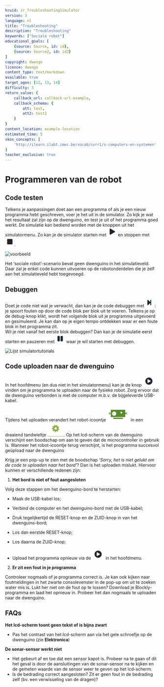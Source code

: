 ```yaml
---
hruid: sr_TroubleshootingSimulator
version: 3
language: nl
title: "Troubleshooting"
description: "Troubleshooting"
keywords: ["Sociale robot"]
educational_goals: [
    {source: Source, id: id}, 
    {source: Source2, id: id2}
]
copyright: dwengo
licence: dwengo
content_type: text/markdown
available: true
target_ages: [12, 13, 14]
difficulty: 3
return_value: {
    callback_url: callback-url-example,
    callback_schema: {
        att: test,
        att2: test2
    }
}
content_location: example-location
estimated_time: 5
skos_concepts: [
    'http://ilearn.ilabt.imec.be/vocab/curr1/s-computers-en-systemen'
]
teacher_exclusive: true
---
```


# Programmeren van de robot
## Code testen

Telkens je aanpassingen doet aan een programma of als je een nieuw programma hebt geschreven, voer je het uit in de simulator. Zo kijk je wat het resultaat zal zijn op de dwenguino, en test je uit of het programma goed werkt. De simulatie kan bediend worden met de knoppen uit het simulatormenu. Zo kan je de simulator starten met ![](embed/Playknop.png "Play") en stoppen met ![](embed/Stopknop.png "Stop").

![](@youtube/https://www.youtube.com/embed/hmr5smg7l8Y "voorbeeld")

Het ‘sociale robot’-scenario bevat geen dwenguino in het simulatieveld. Daar zal je enkel code kunnen uitvoeren op de robotonderdelen die je zelf aan het simulatieveld hebt toegevoegd.


## Debuggen

Doet je code niet wat je verwacht, dan kan je de code debuggen met ![](embed/Stapknop.png "Stap"): je spoort fouten op door de code blok per blok uit te voeren. Telkens je op de debug-knop klikt, wordt het volgende blok uit je programma uitgevoerd en gesimuleerd. Je kan dan op je eigen tempo ontdekken waar er een foute blok in het programma zit.  
Wil je niet vanaf het eerste blok debuggen? Dan kan je de simulatie eerst starten en pauzeren met ![](embed/Pauzeknop.png "Pauze") waar je wil starten met debuggen.

![](@youtube/https://www.youtube.com/embed/PhblfDjUXPQ&list=PLHRY06NDfDXlBpLm5J3BK26Ul6GxGykDu&index=2 "Lijst simulatortutorials")


## Code uploaden naar de dwenguino

In het hoofdmenu (en dus niet in het simulatormenu) kan je de knop ![](embed/Upload.png "Upload") vinden om je programma te uploaden naar de fysieke robot. Zorg ervoor dat de dwenguino verbonden is met de computer m.b.v. de bijgeleverde USB-kabel.


Tijdens het uploaden verandert het robot-icoontje ![](embed/RobotIcoon.png "Robot icoon") in een draaiend tandwieltje ![](embed/Settings.png "Bezig"). Op het lcd-scherm van de dwenguino verschijnt een boodschap om aan te geven dat de microcontroller in gebruik is. Wanneer het robot-icoontje terug verschijnt, is het programma succesvol geüpload naar de dwenguino

Krijg je een pop-up te zien met de boodschap *'Sorry, het is niet gelukt om de code te uploaden naar het bord'*? Dan is het uploaden mislukt. Hiervoor kunnen er verschillende redenen zijn:


1. **Het bord is niet of fout aangesloten**

Volg deze stappen om het dwenguino-bord te herstarten:

* Maak de USB-kabel los;

* Verbind de computer en het dwenguino-bord met de USB-kabel;

* Druk tegelijkertijd de RESET-knop en de ZUID-knop in van het dwenguino-bord;

* Los dan eerstde RESET-knop;

* Los daarna de ZUID-knop;

* Upload het programma opnieuw via de ![](embed/Upload.png "Upload") in het hoofdmenu.


2. **Er zit een fout in je programma**

Controleer nogmaals of je programma correct is. Je kan ook kijken naar foutmeldingen in het zwarte consolevenster in de pop-up om uit te zoeken water mis is. Lukt her niet om de fout op te lossen? Download je Blockly-programma en laad het opnieuw in. Probeer het dan nogmaals te uploaden naar de dwenguino.


## FAQs

**Het lcd-scherm toont geen tekst of is bijna zwart**

* Pas het contrast van het lcd-scherm aan via het gele schroefje op de dwenguino (zie **Elektronica**)

**De sonar-sensor werkt niet**

* Het gebeurt af en toe dat een sensor kapot is. Probeer na te gaan of dit het geval is door de aansluitingen van de sonar-sensor na te kijken en de gemeten waarde van de sensor weer te geven op het lcd-scherm.
* Is de bedrading correct aangesloten? Zit er geen fout in de bedrading zelf (bv. een verwisseling van de dragen)?